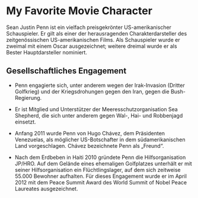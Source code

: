 # My Favorite Movie Character

Sean Justin Penn ist ein vielfach preisgekrönter US-amerikanischer Schauspieler. Er gilt als einer der herausragenden Charakterdarsteller des zeitgenössischen US-amerikanischen Films. Als Schauspieler wurde er zweimal mit einem Oscar ausgezeichnet; weitere dreimal wurde er als Bester Hauptdarsteller nominiert.

## Gesellschaftliches Engagement

* Penn engagierte sich, unter anderem wegen der Irak-Invasion (Dritter Golfkrieg) und der Kriegsdrohungen gegen den Iran, gegen die Bush-Regierung.

* Er ist Mitglied und Unterstützer der Meeresschutzorganisation Sea Shepherd, die sich unter anderem gegen Wal-, Hai- und Robbenjagd einsetzt.

* Anfang 2011 wurde Penn von Hugo Chávez, dem Präsidenten Venezuelas, als möglicher US-Botschafter in dem südamerikanischen Land vorgeschlagen. Chávez bezeichnete Penn als „Freund“.

* Nach dem Erdbeben in Haiti 2010 gründete Penn die Hilfsorganisation JP/HRO. Auf dem Gelände eines ehemaligen Golfplatzes unterhält er mit seiner Hilfsorganisation ein Flüchtlingslager, auf dem sich zeitweise 55.000 Bewohner aufhalten. Für dieses Engagement wurde er im April 2012 mit dem Peace Summit Award des World Summit of Nobel Peace Laureates ausgezeichnet.
